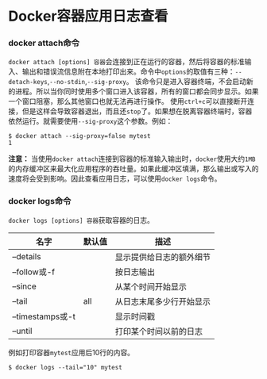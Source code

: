 # Docker容器应用日志查看

### docker attach命令

`docker attach [options] 容器`会连接到正在运行的容器，然后将容器的标准输入、输出和错误流信息附在本地打印出来。命令中`options`的取值有三种：`--detach-keys`,`--no-stdin`,`--sig-proxy`。
该命令只是进入容器终端，不会启动新的进程。所以当你同时使用多个窗口进入该容器，所有的窗口都会同步显示。如果一个窗口阻塞，那么其他窗口也就无法再进行操作。
使用`ctrl+c`可以直接断开连接，但是这样会导致容器退出，而且还`stop`了。如果想在脱离容器终端时，容器依然运行。就需要使用`--sig-proxy`这个参数。例如：

```
$ docker attach --sig-proxy=false mytest
1
```

**注意：** 当使用`docker attach`连接到容器的标准输入输出时，`docker`使用大约`1MB`的内存缓冲区来最大化应用程序的吞吐量。如果此缓冲区填满，那么输出或写入的速度将会受到影响。因此查看应用日志，可以使用`docker logs`命令。

### docker logs命令

`docker logs [options] 容器`获取容器的日志。

| 名字            | 默认值 | 描述                     |
| --------------- | ------ | ------------------------ |
| –details        |        | 显示提供给日志的额外细节 |
| –follow或-f     |        | 按日志输出               |
| –since          |        | 从某个时间开始显示       |
| –tail           | all    | 从日志末尾多少行开始显示 |
| –timestamps或-t |        | 显示时间戳               |
| –until          |        | 打印某个时间以前的日志   |

例如打印容器`mytest`应用后10行的内容。

```
$ docker logs --tail="10" mytest
```